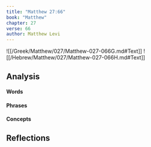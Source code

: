 ```yaml
---
title: "Matthew 27:66"
book: "Matthew"
chapter: 27
verse: 66
author: Matthew Levi
---
```

![[/Greek/Matthew/027/Matthew-027-066G.md#Text]]
![[/Hebrew/Matthew/027/Matthew-027-066H.md#Text]]

## Analysis

#### Words

#### Phrases

#### Concepts

## Reflections
